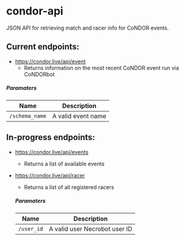 # condor-api
JSON API for retrieving match and racer info for CoNDOR events.

## Current endpoints:
- https://condor.live/api/event
  - Returns information on the most recent CoNDOR event run via CoNDORbot
##### Paramaters
|Name|Description|
|----------|----------|
|`/schema_name`|A valid event name|

## In-progress endpoints:
- https://condor.live/api/events
  - Returns a list of available events

- https://condor.live/api/racer
  - Returns a list of all registered racers
  ##### Paramaters
  |Name|Description|
  |----------|----------|
  |`/user_id`|A valid user Necrobot user ID|
